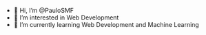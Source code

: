 - 👋 Hi, I’m @PauloSMF
- 👀 I’m interested in Web Development
- 🌱 I’m currently learning Web Development and Machine Learning

<!---
PauloSMF/PauloSMF is a ✨ special ✨ repository because its `README.md` (this file) appears on your GitHub profile.
You can click the Preview link to take a look at your changes.
--->
